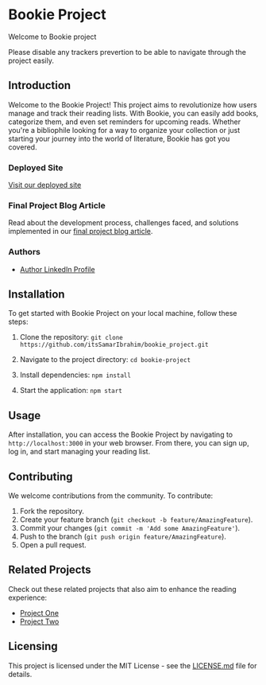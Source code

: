 # Bookie Project
Welcome to Bookie project

Please disable any trackers prevertion to be able to navigate through the project easily.

## Introduction

Welcome to the Bookie Project! This project aims to revolutionize how users manage and track their reading lists. With Bookie, you can easily add books, categorize them, and even set reminders for upcoming reads. Whether you're a bibliophile looking for a way to organize your collection or just starting your journey into the world of literature, Bookie has got you covered.

### Deployed Site

[Visit our deployed site]([https://www.bookieproject.com](https://itssamaribrahim.github.io/bookie_project))

### Final Project Blog Article

Read about the development process, challenges faced, and solutions implemented in our [final project blog article](https://medium.com/@itsSamarIbrahim).

### Authors

- [Author LinkedIn Profile](https://www.linkedin.com/in/itsSamarIbrahim)

## Installation

To get started with Bookie Project on your local machine, follow these steps:

1. Clone the repository:
```git clone https://github.com/itsSamarIbrahim/bookie_project.git```

2. Navigate to the project directory:
```cd bookie-project```

3. Install dependencies:
```npm install```

4. Start the application:
```npm start```

## Usage

After installation, you can access the Bookie Project by navigating to `http://localhost:3000` in your web browser. From there, you can sign up, log in, and start managing your reading list.

## Contributing

We welcome contributions from the community. To contribute:

1. Fork the repository.
2. Create your feature branch (`git checkout -b feature/AmazingFeature`).
3. Commit your changes (`git commit -m 'Add some AmazingFeature'`).
4. Push to the branch (`git push origin feature/AmazingFeature`).
5. Open a pull request.

## Related Projects

Check out these related projects that also aim to enhance the reading experience:

- [Project One](comingsoon)
- [Project Two](comingsoon)

## Licensing

This project is licensed under the MIT License - see the [LICENSE.md](LICENSE.md) file for details.
